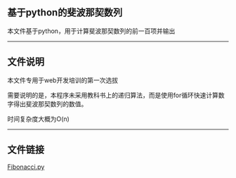 ## 基于python的斐波那契数列
本文件基于python，用于计算斐波那契数列的前一百项并输出


-----
## 文件说明  
本文件专用于web开发培训的第一次选拔

需要说明的是，本程序未采用教科书上的递归算法，而是使用for循环快速计算数字得出斐波那契数列的数值。

时间复杂度大概为O(n)


----
## 文件链接
[Fibonacci.py](https://github.com/hyacinthee/web_tasks/blob/master/P1/Fibonacci.py)

